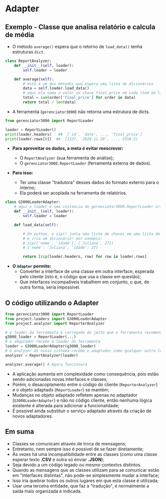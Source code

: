 # **Adapter**

## **Exemplo - Classe que analisa relatório e calcula de média**

* O método `average()` espera que o retorno de `load_data()` tenha estruturas `dict`.

~~~py
class ReportAnalyzer:
    def __init__(self, loader):
        self.loader = loader

    def average(self):
        # este é um dos métodos que espera uma lista de dicionários
        data = self.loader.load_data()
        # aqui ela soma o valor na chave final_price em cada item da lista
        total = sum(order['final_price'] for order in data)
        return total / len(data)
~~~

* A ferramenta (`gerenciator3000`) não retorna uma estrutura de dicts.

~~~py
from gerenciator3000 import ReportLoader

loader = ReportLoader()
print(loader.headers)   ##  ['id', 'date', ..., 'final_price']
print(loader.rows[0])  ##  [1337, '2020-11-20', ..., 2350.5]
~~~

* **Para aproveitar os dados, a meta é evitar reescrever:**
  * O `ReportAnalyzer` (sua ferramenta de análise);
  * O `gerenciator3000.ReportLoader` (ferramenta externa de dados).

* **Para isso:**
  * Ter uma classe "tradutora" desses dados do formato externo para o interno;
  * Ela poderá ser acoplada na ferramenta de relatórios.

~~~py
class G3000LoaderAdapter:
    # aqui o loader é uma instancia do gerenciator3000.ReportLoader original
    def __init__(self, loader):
        self.loader = loader

    def load_data(self):

        # Em python, o zip() junta uma lista de chaves em uma lista de valores
        # e cria um dicionário! por exemplo:
        # zip(['nome', 'idade'], ['Juliana', 27])
        # {'nome': 'Juliana', 'idade': 27}

        return [zip(loader.headers, row) for row in loader.rows]
~~~

* **O `Adapter` permite:**
  * Converter a interface de uma classe em outra interface, esperada pelo cliente (isto é, o código que usa a classe em questão);
  * Que interfaces incompatíveis trabalhem em conjunto, o que, de outra forma, seria impossível.

## **O código utilizando o Adapter**

~~~py
from gerenciator3000 import ReportLoader
from project.loaders import G3000LoaderAdapter
from project.analyzer import ReporterAnalyzer

# o loader da ferramenta é carregado do jeito que a ferramenta recomenda
g3000_loader = ReportLoader(...)
# o adaptador recebe o loader da ferramenta
loader = G3000LoaderAdapter(g3000_loader)
# o analyzer do nosso sistema recebe o adaptador como qualquer outro loader
analyzer = ReportAnalyzer(loader)

analyzer.average() # Agora funcionará
~~~

* A aplicação aumenta em complexidade como consequência, pois estão sendo adicionadas novas interfaces e classes;
* Porém, o desacoplamento entre o código do cliente (`ReporterAnalyzer`) e o objeto adaptado (`ReportLoader`) se mantém;
* Mudanças no objeto adaptado refletem apenas no adaptador (`G3000LoaderAdapter`) e não no código cliente, então nenhuma lógica existente é alterada para adicionar a funcionalidade;
* É possível ainda substituir o serviço adaptado através da criação de novos adaptadores.

## **Em suma**

* Classes se comunicam através de troca de mensagens;
* Entretanto, nem sempre isso é possível de se fazer diretamente;
* Às vezes há uma incompatibilidade entre as classes (como uma classe esperar texto **.CSV** e outra só enviar **.JSON**);
* Seja devido a um código legado ou mesmo contextos distintos.
* Quando as mensagens que as classes utilizam para se comunicar estão em "interfaces distintas", não pode-se simplesmente mudar a interface;
* Isso iria quebrar todos os outros lugares em que esta classe é utilizada;
* Usar uma terceira entidade, que faz a "tradução", é normalmente a saída mais organizada e indicada.
